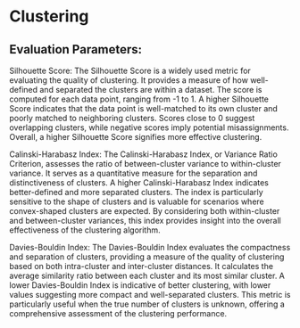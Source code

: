 # Clustering
## Evaluation Parameters:
Silhouette Score:
The Silhouette Score is a widely used metric for evaluating the quality of clustering. It provides a measure of how well-defined and separated the clusters are within a dataset. The score is computed for each data point, ranging from -1 to 1. A higher Silhouette Score indicates that the data point is well-matched to its own cluster and poorly matched to neighboring clusters. Scores close to 0 suggest overlapping clusters, while negative scores imply potential misassignments. Overall, a higher Silhouette Score signifies more effective clustering.

Calinski-Harabasz Index:
The Calinski-Harabasz Index, or Variance Ratio Criterion, assesses the ratio of between-cluster variance to within-cluster variance. It serves as a quantitative measure for the separation and distinctiveness of clusters. A higher Calinski-Harabasz Index indicates better-defined and more separated clusters. The index is particularly sensitive to the shape of clusters and is valuable for scenarios where convex-shaped clusters are expected. By considering both within-cluster and between-cluster variances, this index provides insight into the overall effectiveness of the clustering algorithm.

Davies-Bouldin Index:
The Davies-Bouldin Index evaluates the compactness and separation of clusters, providing a measure of the quality of clustering based on both intra-cluster and inter-cluster distances. It calculates the average similarity ratio between each cluster and its most similar cluster. A lower Davies-Bouldin Index is indicative of better clustering, with lower values suggesting more compact and well-separated clusters. This metric is particularly useful when the true number of clusters is unknown, offering a comprehensive assessment of the clustering performance.
